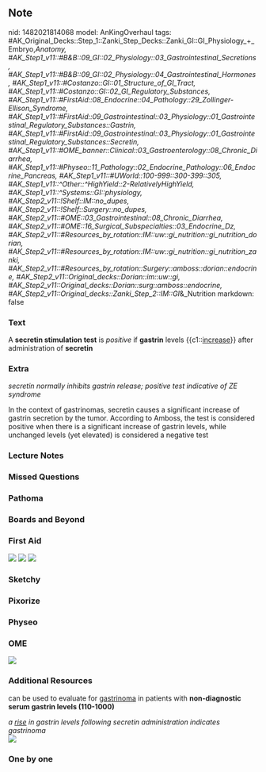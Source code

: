 ## Note
nid: 1482021814068
model: AnKingOverhaul
tags: #AK_Original_Decks::Step_1::Zanki_Step_Decks::Zanki_GI::GI_Physiology_+_Embryo,_Anatomy, #AK_Step1_v11::#B&B::09_GI::02_Physiology::03_Gastrointestinal_Secretions, #AK_Step1_v11::#B&B::09_GI::02_Physiology::04_Gastrointestinal_Hormones, #AK_Step1_v11::#Costanzo::GI::01_Structure_of_GI_Tract, #AK_Step1_v11::#Costanzo::GI::02_GI_Regulatory_Substances, #AK_Step1_v11::#FirstAid::08_Endocrine::04_Pathology::29_Zollinger-Ellison_Syndrome, #AK_Step1_v11::#FirstAid::09_Gastrointestinal::03_Physiology::01_Gastrointestinal_Regulatory_Substances::Gastrin, #AK_Step1_v11::#FirstAid::09_Gastrointestinal::03_Physiology::01_Gastrointestinal_Regulatory_Substances::Secretin, #AK_Step1_v11::#OME_banner::Clinical::03_Gastroenterology::08_Chronic_Diarrhea, #AK_Step1_v11::#Physeo::11_Pathology::02_Endocrine_Pathology::06_Endocrine_Pancreas, #AK_Step1_v11::#UWorld::100-999::300-399::305, #AK_Step1_v11::^Other::^HighYield::2-RelativelyHighYield, #AK_Step1_v11::^Systems::GI::physiology, #AK_Step2_v11::!Shelf::IM::no_dupes, #AK_Step2_v11::!Shelf::Surgery::no_dupes, #AK_Step2_v11::#OME::03_Gastrointestinal::08_Chronic_Diarrhea, #AK_Step2_v11::#OME::16_Surgical_Subspecialties::03_Endocrine_Dz, #AK_Step2_v11::#Resources_by_rotation::IM::uw::gi_nutrition::gi_nutrition_dorian, #AK_Step2_v11::#Resources_by_rotation::IM::uw::gi_nutrition::gi_nutrition_zanki, #AK_Step2_v11::#Resources_by_rotation::Surgery::amboss::dorian::endocrine, #AK_Step2_v11::Original_decks::Dorian::im::uw::gi, #AK_Step2_v11::Original_decks::Dorian::surg::amboss::endocrine, #AK_Step2_v11::Original_decks::Zanki_Step_2::IM::GI_&_Nutrition
markdown: false

### Text
<div>
  <div>
    A <b>secretin stimulation test</b> is <i>positive</i> if
    <b>gastrin</b> levels {{c1::<u>increase</u>}} after
    administration of <b>secretin</b>
  </div>
</div>

### Extra
<i>secretin normally inhibits gastrin release; positive test
indicative of ZE syndrome</i>
<div>
  In the context of gastrinomas, secretin causes a significant
  increase of gastrin secretion by the tumor. According to Amboss,
  the test is considered positive when there is a significant
  increase of gastrin levels, while unchanged levels (yet elevated)
  is considered a negative test
</div>

### Lecture Notes


### Missed Questions


### Pathoma


### Boards and Beyond


### First Aid
<img src="tmpFF5TLQ.png"> <img src="tmp_vhVs_.png"> <img src=
"tmpZgjCmr.png">

### Sketchy


### Pixorize


### Physeo


### OME
<div class="ome-widget">
  <a href=
  "https://onlinemeded.org/spa/gastroenterology/chronic-diarrhea/acquire?ref=anki">
  <img src="_OME_AnkiFlashcards_Lesson_3.png"></a>
</div>

### Additional Resources
can be used to evaluate for <u>gastrinoma</u> in patients with
<b>non-diagnostic serum gastrin levels (110-1000)</b>
<div>
  <i>a <u>rise</u> in gastrin levels following secretin
  administration indicates gastrinoma</i>
  <div>
    <div>
      <i><img src="ze.png" class="resizer"></i>
    </div>
  </div>
</div>

### One by one

